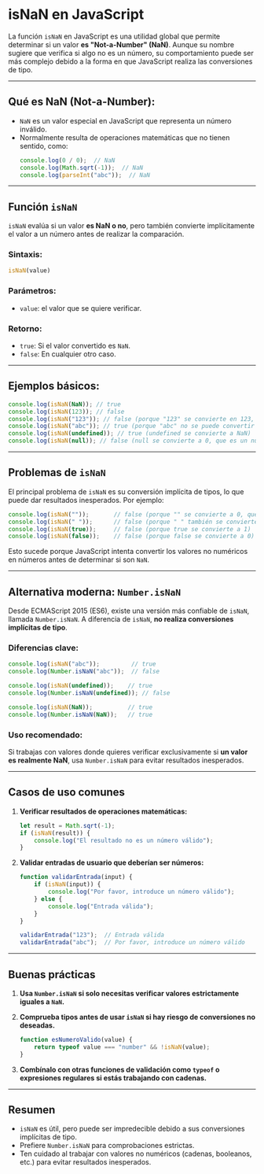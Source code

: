
# isNaN en JavaScript

La función `isNaN` en JavaScript es una utilidad global que permite determinar si un valor **es "Not-a-Number" (NaN)**. Aunque su nombre sugiere que verifica si algo no es un número, su comportamiento puede ser más complejo debido a la forma en que JavaScript realiza las conversiones de tipo.

---

## **Qué es NaN (Not-a-Number):**
- `NaN` es un valor especial en JavaScript que representa un número inválido. 
- Normalmente resulta de operaciones matemáticas que no tienen sentido, como:
  ```javascript
  console.log(0 / 0);  // NaN
  console.log(Math.sqrt(-1));  // NaN
  console.log(parseInt("abc"));  // NaN
  ```

---

## **Función `isNaN`**
`isNaN` evalúa si un valor **es NaN o no**, pero también convierte implícitamente el valor a un número antes de realizar la comparación. 

### **Sintaxis:**
```javascript
isNaN(value)
```

### **Parámetros:**
- `value`: el valor que se quiere verificar.

### **Retorno:**
- `true`: Si el valor convertido es `NaN`.
- `false`: En cualquier otro caso.

---

## **Ejemplos básicos:**

```javascript
console.log(isNaN(NaN)); // true
console.log(isNaN(123)); // false
console.log(isNaN("123")); // false (porque "123" se convierte en 123, que es un número)
console.log(isNaN("abc")); // true (porque "abc" no se puede convertir en un número)
console.log(isNaN(undefined)); // true (undefined se convierte a NaN)
console.log(isNaN(null)); // false (null se convierte a 0, que es un número)
```

---

## **Problemas de `isNaN`**
El principal problema de `isNaN` es su conversión implícita de tipos, lo que puede dar resultados inesperados. Por ejemplo:

```javascript
console.log(isNaN(""));       // false (porque "" se convierte a 0, que es un número)
console.log(isNaN(" "));      // false (porque " " también se convierte a 0)
console.log(isNaN(true));     // false (porque true se convierte a 1)
console.log(isNaN(false));    // false (porque false se convierte a 0)
```

Esto sucede porque JavaScript intenta convertir los valores no numéricos en números antes de determinar si son `NaN`.

---

## **Alternativa moderna: `Number.isNaN`**

Desde ECMAScript 2015 (ES6), existe una versión más confiable de `isNaN`, llamada `Number.isNaN`. A diferencia de `isNaN`, **no realiza conversiones implícitas de tipo**.

### **Diferencias clave:**
```javascript
console.log(isNaN("abc"));         // true
console.log(Number.isNaN("abc"));  // false

console.log(isNaN(undefined));    // true
console.log(Number.isNaN(undefined)); // false

console.log(isNaN(NaN));          // true
console.log(Number.isNaN(NaN));   // true
```

### **Uso recomendado:**
Si trabajas con valores donde quieres verificar exclusivamente si **un valor es realmente NaN**, usa `Number.isNaN` para evitar resultados inesperados.

---

## **Casos de uso comunes**
1. **Verificar resultados de operaciones matemáticas:**
   ```javascript
   let result = Math.sqrt(-1);
   if (isNaN(result)) {
       console.log("El resultado no es un número válido");
   }
   ```

2. **Validar entradas de usuario que deberían ser números:**
   ```javascript
   function validarEntrada(input) {
       if (isNaN(input)) {
           console.log("Por favor, introduce un número válido");
       } else {
           console.log("Entrada válida");
       }
   }

   validarEntrada("123");  // Entrada válida
   validarEntrada("abc");  // Por favor, introduce un número válido
   ```

---

## **Buenas prácticas**
1. **Usa `Number.isNaN` si solo necesitas verificar valores estrictamente iguales a `NaN`.**
2. **Comprueba tipos antes de usar `isNaN` si hay riesgo de conversiones no deseadas.**
   ```javascript
   function esNumeroValido(value) {
       return typeof value === "number" && !isNaN(value);
   }
   ```

3. **Combínalo con otras funciones de validación como `typeof` o expresiones regulares si estás trabajando con cadenas.**

---

## **Resumen**
- `isNaN` es útil, pero puede ser impredecible debido a sus conversiones implícitas de tipo.
- Prefiere `Number.isNaN` para comprobaciones estrictas.
- Ten cuidado al trabajar con valores no numéricos (cadenas, booleanos, etc.) para evitar resultados inesperados.

